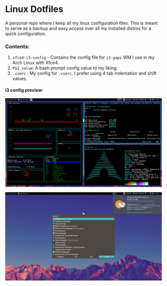 # Linux Dotfiles
A personal repo where I keep all my linux configuration files. This is meant to serve as a backup and easy access over all my installed distros for a quick configuration.

### Contents:
1. `xfce4-i3-config` - Contains the config file for `i3-gaps` WM I use in my Arch Linux with Xfce4.  
2. `PS1_value`: A bash prompt config value to my liking.
3. `.vimrc` : My config for `.vimrc`. I prefer using  4 tab indentation and shift values.

#### i3 config preview:
![i3-xfce](./i3_xfce.png)  
  

![i3-xfce-2](./i3_xfce_2.png)
